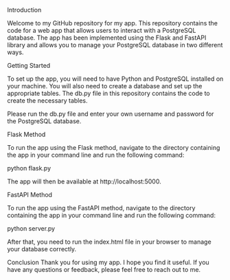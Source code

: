 Introduction

Welcome to my GitHub repository for my app. This repository contains the code for a web app that allows users to interact with a PostgreSQL database. The app has been implemented using the Flask and FastAPI library and allows you to manage your PostgreSQL database in two different ways.

Getting Started

To set up the app, you will need to have Python and PostgreSQL installed on your machine. You will also need to create a database and set up the appropriate tables. The db.py file in this repository contains the code to create the necessary tables.

Please run the db.py file and enter your own username and password for the PostgreSQL database.

Flask Method

To run the app using the Flask method, navigate to the directory containing the app in your command line and run the following command:

python flask.py

The app will then be available at http://localhost:5000.

FastAPI Method

To run the app using the FastAPI method, navigate to the directory containing the app in your command line and run the following command:

python server.py

After that, you need to run the index.html file in your browser to manage your database correctly.

Conclusion
Thank you for using my app. I hope you find it useful. If you have any questions or feedback, please feel free to reach out to me.

